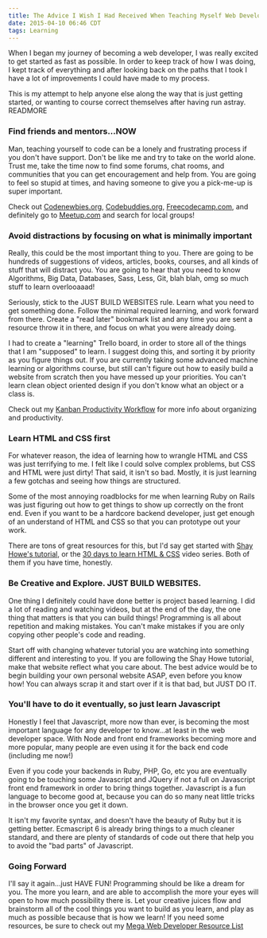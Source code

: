 ```yaml
---
title: The Advice I Wish I Had Received When Teaching Myself Web Development
date: 2015-04-10 06:46 CDT
tags: Learning
---
```


When I began my journey of becoming a web developer, I was really excited to get started as fast as possible. In order to keep track of how I was doing, I kept track of everything and after looking back on the paths that I took I have a lot of improvements I could have made to my process.

This is my attempt to help anyone else along the way that is just getting started, or wanting to course correct themselves after having run astray. READMORE

### Find friends and mentors...NOW
Man, teaching yourself to code can be a lonely and frustrating process if you don't have support. Don't be like me and try to take on the world alone. Trust me, take the time now to find some forums, chat rooms, and communities that you can get encouragement and help from. You are going to feel so stupid at times, and having someone to give you a pick-me-up is super important.

Check out [Codenewbies.org](http://www.codenewbies.org), [Codebuddies.org](http://www.codebuddies.org), [Freecodecamp.com](http://www.freecodecamp.com), and definitely go to [Meetup.com](http://www.meetup.com) and search for local groups!

### Avoid distractions by focusing on what is minimally important
Really, this could be the most important thing to you. There are going to be hundreds of suggestions of videos, articles, books, courses, and all kinds of stuff that will distract you. You are going to hear that you need to know Algorithms, Big Data, Databases, Sass, Less, Git, blah blah, omg so much stuff to learn overlooaaad!

Seriously, stick to the JUST BUILD WEBSITES rule. Learn what you need to get something done. Follow the minimal required learning, and work forward from there. Create a "read later" bookmark list and any time you are sent a resource throw it in there, and focus on what you were already doing.

I had to create a "learning" Trello board, in order to store all of the things that I am "supposed" to learn. I suggest doing this, and sorting it by priority as you figure things out. If you are currently taking some advanced machine learning or algorithms course, but still can't figure out how to easily build a website from scratch then you have messed up your priorities. You can't learn clean object oriented design if you don't know what an object or a class is.

Check out my [Kanban Productivity Workflow](https://www.youtube.com/watch?v=948lEjYQ3g4&lc=z12zulbh2kjjdtrdd22jz31rcuf4cda3r) for more info about organizing and productivity.

### Learn HTML and CSS first
For whatever reason, the idea of learning how to wrangle HTML and CSS was just terrifying to me. I felt like I could solve complex problems, but CSS and HTML were just dirty! That said, it isn't so bad. Mostly, it is just learning a few gotchas and seeing how things are structured.

Some of the most annoying roadblocks for me when learning Ruby on Rails was just figuring out how to get things to show up correctly on the front end. Even if you want to be a hardcore backend developer, just get enough of an understand of HTML and CSS so that you can prototype out your work.

There are tons of great resources for this, but I'd say get started with [Shay Howe's tutorial](http://learn.shayhowe.com/), or the [30 days to learn HTML & CSS](http://webdesign.tutsplus.com/courses/30-days-to-learn-html-css) video series. Both of them if you have time, honestly.

### Be Creative and Explore. JUST BUILD WEBSITES.
One thing I definitely could have done better is project based learning. I did a lot of reading and watching videos, but at the end of the day, the one thing that matters is that you can build things! Programming is all about repetition and making mistakes. You can't make mistakes if you are only copying other people's code and reading.

Start off with changing whatever tutorial you are watching into something different and interesting to you. If you are following the Shay Howe tutorial, make that website reflect what you care about. The best advice would be to begin building your own personal website ASAP, even before you know how! You can always scrap it and start over if it is that bad, but JUST DO IT.

### You'll have to do it eventually, so just learn Javascript
Honestly I feel that Javascript, more now than ever, is becoming the most important language for any developer to know...at least in the web developer space. With Node and front end frameworks becoming more and more popular, many people are even using it for the back end code (including me now!)

Even if you code your backends in Ruby, PHP, Go, etc you are eventually going to be touching some Javascript and JQuery if not a full on Javascript front end framework in order to bring things together. Javascript is a fun language to become good at, because you can do so many neat little tricks in the browser once you get it down.

It isn't my favorite syntax, and doesn't have the beauty of Ruby but it is getting better. Ecmascript 6 is already bring things to a much cleaner standard, and there are plenty of standards of code out there that help you to avoid the "bad parts" of Javascript.

### Going Forward
I'll say it again...just HAVE FUN! Programming should be like a dream for you.
The more you learn, and are able to accomplish the more your eyes will open to
how much possibility there is. Let your creative juices flow and brainstorm all
of the cool things you want to build as you learn, and play as much as possible
because that is how we learn! If you need some resources, be sure to check out
my [Mega Web Developer Resource
List](/blog/2015/03/the-mega-web-developer-learning-resources-page.html)
